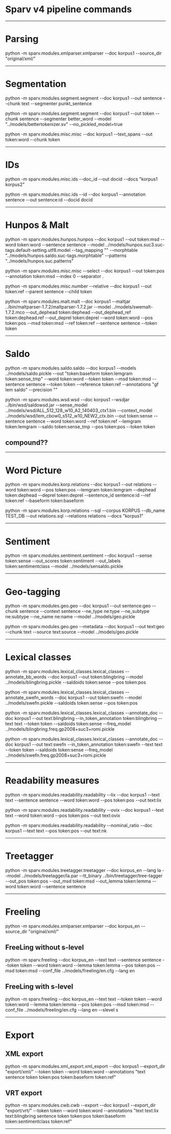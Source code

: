 # Sparv v4 pipeline commands

-------------------------------------------------------------
# Parsing

python -m sparv.modules.xmlparser.xmlparser --doc korpus1 --source_dir "original/xml/"

-------------------------------------------------------------
# Segmentation

python -m sparv.modules.segment.segment --doc korpus1 --out sentence --chunk text --segmenter punkt_sentence

python -m sparv.modules.segment.segment --doc korpus1 --out token --chunk sentence --segmenter better_word --model "../models/bettertokenizer.sv" --no_pickled_model=true

python -m sparv.modules.misc.misc --doc korpus1 --text_spans --out token:word --chunk token

-------------------------------------------------------------
# IDs

python -m sparv.modules.misc.ids --doc_id --out docid --docs "korpus1 korpus2"

python -m sparv.modules.misc.ids --id --doc korpus1 --annotation sentence --out sentence:id --docid docid

-------------------------------------------------------------
# Hunpos & Malt

python -m sparv.modules.hunpos.hunpos --doc korpus1 --out token:msd --word token:word --sentence sentence --model ../models/hunpos.suc3.suc-tags.default-setting.utf8.model --tag_mapping "" --morphtable "../models/hunpos.saldo.suc-tags.morphtable" --patterns "../models/hunpos.suc.patterns"

python -m sparv.modules.misc.misc --select --doc korpus1 --out token:pos --annotation token:msd --index 0 --separator .

python -m sparv.modules.misc.number --relative --doc korpus1 --out token:ref --parent sentence --child token

python -m sparv.modules.malt.malt --doc korpus1 --maltjar ../bin/maltparser-1.7.2/maltparser-1.7.2.jar --model ../models/swemalt-1.7.2.mco --out_dephead token:dephead --out_dephead_ref token:dephead.ref --out_deprel token:deprel --word token:word --pos token:pos --msd token:msd --ref token:ref --sentence sentence --token token

-------------------------------------------------------------
# Saldo

python -m sparv.modules.saldo.saldo --doc korpus1 --models ../models/saldo.pickle --out "token:baseform token:lemgram token:sense_tmp" --word token:word --token token --msd token:msd --sentence sentence --token token --reference token:ref --annotations "gf lem saldo" --precision ""

python -m sparv.modules.wsd.wsd --doc korpus1 --wsdjar ../bin/wsd/saldowsd.jar --sense_model ../models/wsd/ALL_512_128_w10_A2_140403_ctx1.bin --context_model ../models/wsd/lem_cbow0_s512_w10_NEW2_ctx.bin --out token:sense --sentence sentence --word token:word --ref token:ref --lemgram token:lemgram --saldo token:sense_tmp --pos token:pos --token token

## compound??

-------------------------------------------------------------
# Word Picture

python -m sparv.modules.korp.relations --doc korpus1 --out relations --word token:word --pos token:pos --lemgram token:lemgram --dephead token:dephead --deprel token:deprel --sentence_id sentence:id --ref token:ref --baseform token:baseform

python -m sparv.modules.korp.relations --sql --corpus KORPUS --db_name TEST_DB --out relations.sql --relations relations --docs "korpus1"

-------------------------------------------------------------
# Sentiment
python -m sparv.modules.sentiment.sentiment --doc korpus1 --sense token:sense --out_scores token:sentiment --out_labels token:sentimentclass --model ../models/sensaldo.pickle

-------------------------------------------------------------
# Geo-tagging

python -m sparv.modules.geo.geo --doc korpus1 --out sentence:geo --chunk sentence --context sentence --ne_type ne:type --ne_subtype ne:subtype --ne_name ne:name --model ../models/geo.pickle

python -m sparv.modules.geo.geo --metadata --doc korpus1 --out text:geo --chunk text --source text:source --model ../models/geo.pickle

-------------------------------------------------------------
# Lexical classes

python -m sparv.modules.lexical_classes.lexical_classes --annotate_bb_words --doc korpus1 --out token:blingbring --model ../models/blingbring.pickle --saldoids token:sense --pos token:pos

python -m sparv.modules.lexical_classes.lexical_classes --annotate_swefn_words --doc korpus1 --out token:swefn --model ../models/swefn.pickle --saldoids token:sense --pos token:pos

python -m sparv.modules.lexical_classes.lexical_classes --annotate_doc --doc korpus1 --out text:blingbring --in_token_annotation token:blingbring --text text --token token --saldoids token:sense --freq_model ../models/blingbring.freq.gp2008+suc3+romi.pickle

python -m sparv.modules.lexical_classes.lexical_classes --annotate_doc --doc korpus1 --out text:swefn --in_token_annotation token:swefn --text text --token token --saldoids token:sense --freq_model ../models/swefn.freq.gp2008+suc3+romi.pickle

-------------------------------------------------------------
# Readability measures

python -m sparv.modules.readability.readability --lix --doc korpus1 --text text --sentence sentence --word token:word --pos token:pos --out text:lix

python -m sparv.modules.readability.readability --ovix --doc korpus1 --text text --word token:word --pos token:pos --out text:ovix

python -m sparv.modules.readability.readability --nominal_ratio --doc korpus1 --text text --pos token:pos --out text:nk

-------------------------------------------------------------
# Treetagger

python -m sparv.modules.treetagger.treetagger --doc korpus_en --lang la --model ../models/treetagger/la.par --tt_binary ../bin/treetagger/tree-tagger --out_pos token:pos --out_msd token:msd --out_lemma token:lemma --word token:word --sentence sentence

-------------------------------------------------------------
# Freeling

python -m sparv.modules.xmlparser.xmlparser --doc korpus_en --source_dir "original/xml/"

## FreeLing without s-level

python -m sparv.freeling --doc korpus_en --text text --sentence sentence --token token --word token:word --lemma token:lemma --pos token:pos --msd token:msd --conf_file ../models/freeling/en.cfg --lang en

## FreeLing with s-level

python -m sparv.freeling --doc korpus_en --text text --token token --word token:word --lemma token:lemma --pos token:pos --msd token:msd --conf_file ../models/freeling/en.cfg --lang en --slevel s

-------------------------------------------------------------
# Export

## XML export

python -m sparv.modules.xml_export.xml_export --doc korpus1 --export_dir "export/xml/" --token token --word token:word --annotations "text sentence token token:pos token:baseform token:ref"

## VRT export

python -m sparv.modules.cwb.cwb --export --doc korpus1 --export_dir "export/vrt/" --token token --word token:word --annotations "text text:lix text:blingbring sentence token token:pos token:baseform token:sentimentclass token:ref"

-------------------------------------------------------------
